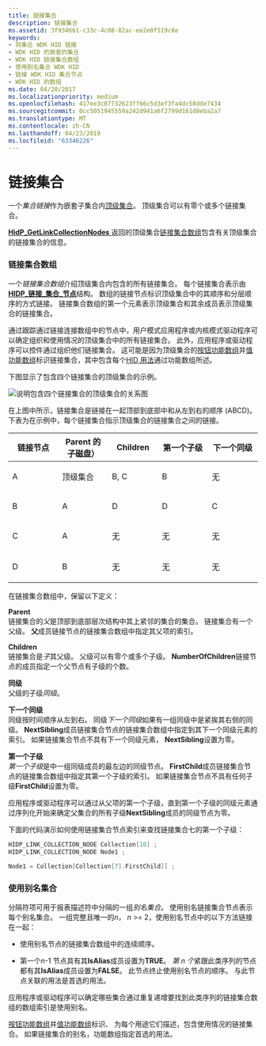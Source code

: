 ```yaml
---
title: 链接集合
description: 链接集合
ms.assetid: 3f934661-c33c-4c08-82ac-ee2e0f519c8e
keywords:
- 将集合 WDK HID 链接
- WDK HID 的嵌套的集合
- WDK HID 链接集合数组
- 使用别名集合 WDK HID
- 链接 WDK HID 集合节点
- WDK HID 的数组
ms.date: 04/20/2017
ms.localizationpriority: medium
ms.openlocfilehash: 417ee3c07732623ff66c5d3ef3fa4dc58dde7434
ms.sourcegitcommit: 0cc5051945559a242d941a6f2799d161d8eba2a7
ms.translationtype: MT
ms.contentlocale: zh-CN
ms.lasthandoff: 04/23/2019
ms.locfileid: "63346226"
---
```

# <a name="link-collections"></a>链接集合





一个*集合链接*作为嵌套子集合内[顶级集合](top-level-collections.md)。 顶级集合可以有零个或多个链接集合。

[**HidP\_GetLinkCollectionNodes** ](https://msdn.microsoft.com/library/windows/hardware/ff539725)返回的顶级集合[链接集合数组](#ddk-link-collection-array-kg)包含有关顶级集合的链接集合的信息。

### <a href="" id="ddk-link-collection-array-kg"></a>链接集合数组

一个*链接集合数组*介绍顶级集合内包含的所有链接集合。 每个链接集合表示由[ **HIDP\_链接\_集合\_节点**](https://msdn.microsoft.com/library/windows/hardware/ff539764)结构。 数组的链接节点标识顶级集合中的其顺序和分层顺序的方式链接。 链接集合数组的第一个元素表示顶级集合和其余成员表示顶级集合的链接集合。

通过跟踪通过链接连接数组中的节点中，用户模式应用程序或内核模式驱动程序可以确定组织和使用情况的顶级集合中的所有链接集合。 此外，应用程序或驱动程序可以控件通过组织他们链接集合。 这可能是因为顶级集合的[按钮功能数组](button-capability-arrays.md)并[值功能数组](value-capability-arrays.md)标识链接集合，其中包含每个[HID 用法](hid-usages.md)通过功能数组所述。

下图显示了包含四个链接集合的顶级集合的示例。

![说明包含四个链接集合的顶级集合的关系图](images/linkcol.png)

在上图中所示，链接集合是链接在一起顶部到底部中和从左到右的顺序 (ABCD)。 下表为在示例中，每个链接集合指示顶级集合的链接集合之间的链接。

<table>
<colgroup>
<col width="20%" />
<col width="20%" />
<col width="20%" />
<col width="20%" />
<col width="20%" />
</colgroup>
<thead>
<tr class="header">
<th>链接节点</th>
<th>Parent 的子磁盘）</th>
<th>Children</th>
<th>第一个子级</th>
<th>下一个同级</th>
</tr>
</thead>
<tbody>
<tr class="odd">
<td><p>A</p></td>
<td><p>顶级集合</p></td>
<td><p>B, C</p></td>
<td><p>B</p></td>
<td><p>无</p></td>
</tr>
<tr class="even">
<td><p>B</p></td>
<td><p>A</p></td>
<td><p>D</p></td>
<td><p>D</p></td>
<td><p>C</p></td>
</tr>
<tr class="odd">
<td><p>C</p></td>
<td><p>A</p></td>
<td><p>无</p></td>
<td><p>无</p></td>
<td><p>无</p></td>
</tr>
<tr class="even">
<td><p>D</p></td>
<td><p>B</p></td>
<td><p>无</p></td>
<td><p>无</p></td>
<td><p>无</p></td>
</tr>
</tbody>
</table>

 

在链接集合数组中，保留以下定义：

<a href="" id="parent"></a>**Parent**  
链接集合的*父*是顶部到底部层次结构中其上紧邻的集合的集合。 链接集合有一个父级。 **父**成员链接节点的链接集合数组中指定其父项的索引。

<a href="" id="children"></a>**Children**  
链接集合是*子*其父级。 父级可以有零个或多个子级。 **NumberOfChildren**链接节点的成员指定一个父节点有子级的个数。

<a href="" id="sibling"></a>**同级**  
父级的子级*同级*。

<a href="" id="next-sibling"></a>**下一个同级**  
同级按时间顺序从左到右。 同级*下一个同级*如果有一组同级中是紧挨其右侧的同级。 **NextSibling**成员链接集合节点的链接集合数组中指定到其下一个同级元素的索引。 如果链接集合节点不具有下一个同级元素， **NextSibling**设置为零。

<a href="" id="first-child"></a>**第一个子级**  
*第一个子级*是中一组同级成员的最左边的同级节点。 **FirstChild**成员链接集合节点的链接集合数组中指定其第一个子级的索引。 如果链接集合节点不具有任何子级**FirstChild**设置为零。

应用程序或驱动程序可以通过从父项的第一个子级，直到第一个子级的同级元素通过序列化开始来确定父集合的所有子级**NextSibling**成员的同级节点为零。

下面的代码演示如何使用链接集合节点索引来查找链接集合七的第一个子级：

```cpp
HIDP_LINK_COLLECTION_NODE Collection[10] ;
HIDP_LINK_COLLECTION_NODE Node1 ;
 
Node1 = Collection[Collection[7].FirstChild]] ;
```

### <a href="" id="aliased-collections"></a> 使用别名集合

分隔符项可用于报表描述符中分隔的一组*别名集合*。 使用别名链接集合节点表示每个别名集合。 一组完整且唯一的*n*， *n* &gt;= 2，使用别名节点中的以下方法链接在一起：

-   使用别名节点的链接集合数组中的连续顺序。

-   第一个*n*-1 节点具有其**IsAlias**成员设置为**TRUE**。 *第 n 个*紧跟此类序列的节点都有其**IsAlias**成员设置为**FALSE**。 此节点终止使用别名节点的顺序。 与此节点关联的用法是首选的用法。

应用程序或驱动程序可以确定哪些集合通过重复递增要找到此类序列的链接集合数组的数组索引是使用别名。

[按钮功能数组](button-capability-arrays.md)并[值功能数组](value-capability-arrays.md)标识、 为每个用途它们描述，包含使用情况的链接集合。 如果链接集合的别名，功能数组指定首选的用法。

 

 




